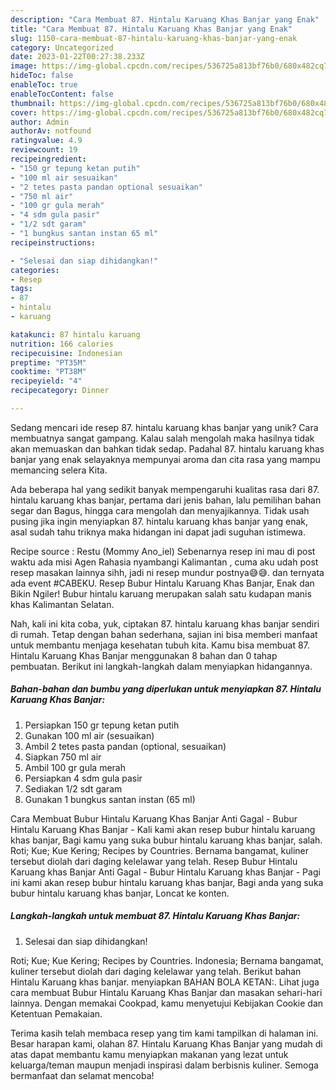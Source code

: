 ```yaml
---
description: "Cara Membuat 87. Hintalu Karuang Khas Banjar yang Enak"
title: "Cara Membuat 87. Hintalu Karuang Khas Banjar yang Enak"
slug: 1150-cara-membuat-87-hintalu-karuang-khas-banjar-yang-enak
category: Uncategorized
date: 2023-01-22T00:27:38.233Z
image: https://img-global.cpcdn.com/recipes/536725a813bf76b0/680x482cq70/87-hintalu-karuang-khas-banjar-foto-resep-utama.jpg
hideToc: false
enableToc: true
enableTocContent: false
thumbnail: https://img-global.cpcdn.com/recipes/536725a813bf76b0/680x482cq70/87-hintalu-karuang-khas-banjar-foto-resep-utama.jpg
cover: https://img-global.cpcdn.com/recipes/536725a813bf76b0/680x482cq70/87-hintalu-karuang-khas-banjar-foto-resep-utama.jpg
author: Admin
authorAv: notfound
ratingvalue: 4.9
reviewcount: 19
recipeingredient:
- "150 gr tepung ketan putih"
- "100 ml air sesuaikan"
- "2 tetes pasta pandan optional sesuaikan"
- "750 ml air"
- "100 gr gula merah"
- "4 sdm gula pasir"
- "1/2 sdt garam"
- "1 bungkus santan instan 65 ml"
recipeinstructions:

- "Selesai dan siap dihidangkan!"
categories:
- Resep
tags:
- 87
- hintalu
- karuang

katakunci: 87 hintalu karuang 
nutrition: 166 calories
recipecuisine: Indonesian
preptime: "PT35M"
cooktime: "PT38M"
recipeyield: "4"
recipecategory: Dinner

---
```





Sedang mencari ide resep 87. hintalu karuang khas banjar yang unik? Cara membuatnya sangat gampang. Kalau salah mengolah maka hasilnya tidak akan memuaskan dan bahkan tidak sedap. Padahal 87. hintalu karuang khas banjar yang enak selayaknya mempunyai aroma dan cita rasa yang mampu memancing selera Kita.





Ada beberapa hal yang sedikit banyak mempengaruhi kualitas rasa dari 87. hintalu karuang khas banjar, pertama dari jenis bahan, lalu pemilihan bahan segar dan Bagus, hingga cara mengolah dan menyajikannya. Tidak usah pusing jika ingin menyiapkan 87. hintalu karuang khas banjar yang enak,      asal sudah tahu triknya maka hidangan ini dapat jadi suguhan istimewa.














Recipe source : Restu (Mommy Ano_iel) Sebenarnya resep ini mau di post waktu ada misi Agen Rahasia nyambangi Kalimantan , cuma aku udah post resep masakan lainnya sihh, jadi ni resep mundur postnya😅😅. dan ternyata ada event #CABEKU. Resep Bubur Hintalu Karuang Khas Banjar, Enak dan Bikin Ngiler! Bubur hintalu karuang merupakan salah satu kudapan manis khas Kalimantan Selatan.






Nah, kali ini kita coba, yuk, ciptakan 87. hintalu karuang khas banjar sendiri di rumah. Tetap dengan bahan sederhana, sajian ini bisa memberi manfaat untuk membantu menjaga kesehatan tubuh kita. Kamu bisa membuat 87. Hintalu Karuang Khas Banjar menggunakan 8 bahan dan 0 tahap pembuatan. Berikut ini langkah-langkah dalam menyiapkan hidangannya.

<!--inarticleads1-->

##### Bahan-bahan dan bumbu yang diperlukan untuk menyiapkan 87. Hintalu Karuang Khas Banjar:

1. Persiapkan 150 gr tepung ketan putih
1. Gunakan 100 ml air (sesuaikan)
1. Ambil 2 tetes pasta pandan (optional, sesuaikan)
1. Siapkan 750 ml air
1. Ambil 100 gr gula merah
1. Persiapkan 4 sdm gula pasir
1. Sediakan 1/2 sdt garam
1. Gunakan 1 bungkus santan instan (65 ml)


Cara Membuat Bubur Hintalu Karuang Khas Banjar Anti Gagal - Bubur Hintalu Karuang Khas Banjar - Kali kami akan resep bubur hintalu karuang khas banjar, Bagi kamu yang suka bubur hintalu karuang khas banjar, salah. Roti; Kue; Kue Kering; Recipes by Countries. Bernama bangamat, kuliner tersebut diolah dari daging kelelawar yang telah. Resep Bubur Hintalu Karuang khas Banjar Anti Gagal - Bubur Hintalu Karuang khas Banjar - Pagi ini kami akan resep bubur hintalu karuang khas banjar, Bagi anda yang suka bubur hintalu karuang khas banjar, Loncat ke konten. 

<!--inarticleads2-->

##### Langkah-langkah untuk membuat 87. Hintalu Karuang Khas Banjar:


1. Selesai dan siap dihidangkan!

Roti; Kue; Kue Kering; Recipes by Countries. Indonesia; Bernama bangamat, kuliner tersebut diolah dari daging kelelawar yang telah. Berikut bahan Hintalu Karuang khas banjar. menyiapkan BAHAN BOLA KETAN:. Lihat juga cara membuat Bubur Hintalu Karuang Khas Banjar dan masakan sehari-hari lainnya. Dengan memakai Cookpad, kamu menyetujui Kebijakan Cookie dan Ketentuan Pemakaian. 

Terima kasih telah membaca resep yang tim kami tampilkan di halaman ini. Besar harapan kami, olahan 87. Hintalu Karuang Khas Banjar yang mudah di atas dapat membantu kamu menyiapkan makanan yang lezat untuk keluarga/teman maupun menjadi inspirasi dalam berbisnis kuliner. Semoga bermanfaat dan selamat mencoba!
